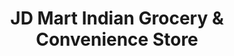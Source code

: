---
title: "JD Mart Indian Grocery & Convenience Store"
url: /barrie/jd-mart-indian-grocery-and-convenience-store/
shop: convenience
---
